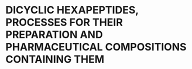 # DICYCLIC HEXAPEPTIDES, PROCESSES FOR THEIR PREPARATION AND PHARMACEUTICAL COMPOSITIONS CONTAINING THEM